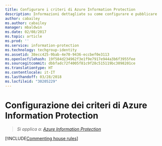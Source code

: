 ```yaml
---
title: Configurare i criteri di Azure Information Protection
description: Informazioni dettagliate su come configurare e pubblicare i criteri di Azure Information Protection.
author: cabailey
ms.author: cabailey
manager: mbaldwin
ms.date: 02/08/2017
ms.topic: article
ms.prod: ''
ms.service: information-protection
ms.technology: techgroup-identity
ms.assetid: 38ecc425-9bab-4e70-9436-eccbef0e3113
ms.openlocfilehash: 19f584d234962f3e1f9e7917e944a3b6f3955fee
ms.sourcegitcommit: dbbfadc72f4005f81c9f28c515119bc3098201ce
ms.translationtype: HT
ms.contentlocale: it-IT
ms.lasthandoff: 03/28/2018
ms.locfileid: "30205229"
---
```

# <a name="configuring-the-azure-information-protection-policy"></a>Configurazione dei criteri di Azure Information Protection 

>*Si applica a: [Azure Information Protection](https://azure.microsoft.com/pricing/details/information-protection)*

[!INCLUDE[Commenting house rules](../includes/houserules.md)]
